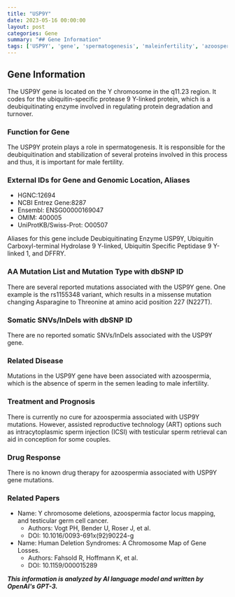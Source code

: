 ```yaml
---
title: "USP9Y"
date: 2023-05-16 00:00:00
layout: post
categories: Gene
summary: "## Gene Information"
tags: ['USP9Y', 'gene', 'spermatogenesis', 'maleinfertility', 'azoospermia', 'missensemutation', 'testicularspermretrieval', 'ART']
---
```


## Gene Information

The USP9Y gene is located on the Y chromosome in the q11.23 region. It codes for the ubiquitin-specific protease 9 Y-linked protein, which is a deubiquitinating enzyme involved in regulating protein degradation and turnover.

### Function for Gene
The USP9Y protein plays a role in spermatogenesis. It is responsible for the deubiquitination and stabilization of several proteins involved in this process and thus, it is important for male fertility.

### External IDs for Gene and Genomic Location, Aliases
- HGNC:12694
- NCBI Entrez Gene:8287
- Ensembl: ENSG00000169047
- OMIM: 400005
- UniProtKB/Swiss-Prot: O00507

Aliases for this gene include Deubiquitinating Enzyme USP9Y, Ubiquitin Carboxyl-terminal Hydrolase 9 Y-linked, Ubiquitin Specific Peptidase 9 Y-linked 1, and DFFRY.

### AA Mutation List and Mutation Type with dbSNP ID
There are several reported mutations associated with the USP9Y gene. One example is the rs1155348 variant, which results in a missense mutation changing Asparagine to Threonine at amino acid position 227 (N227T).

### Somatic SNVs/InDels with dbSNP ID
There are no reported somatic SNVs/InDels associated with the USP9Y gene.

### Related Disease
Mutations in the USP9Y gene have been associated with azoospermia, which is the absence of sperm in the semen leading to male infertility.

### Treatment and Prognosis
There is currently no cure for azoospermia associated with USP9Y mutations. However, assisted reproductive technology (ART) options such as intracytoplasmic sperm injection (ICSI) with testicular sperm retrieval can aid in conception for some couples.

### Drug Response
There is no known drug therapy for azoospermia associated with USP9Y gene mutations.

### Related Papers
- Name: Y chromosome deletions, azoospermia factor locus mapping, and testicular germ cell cancer.
  - Authors: Vogt PH, Bender U, Roser J, et al.
  - DOI: 10.1016/0093-691x(92)90224-g
- Name: Human Deletion Syndromes: A Chromosome Map of Gene Losses.
  - Authors: Fahsold R, Hoffmann K, et al.
  - DOI: 10.1159/000015289

**_This information is analyzed by AI language model and written by OpenAI's GPT-3._**